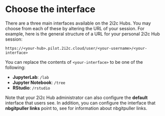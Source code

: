 # Choose the interface

There are a three main interfaces available on the 2i2c Hubs. You may choose from each of these by altering the URL of your session. For example, here is the general structure of a URL for your personal 2i2c Hub session:

```
https://<your-hub>.pilot.2i2c.cloud/user/<your-username>/<your-interface>
```

You can replace the contents of `<your-interface>` to be one of the following:

- **JupyterLab**: `/lab`
- **Jupyter Notebook**: `/tree`
- **RStudio**: `/rstudio`

Note that your 2i2c Hub administrator can also configure the **default** interface that users see. In addition, you can configure the interface that **nbgitpuller links** point to, see [](../../admin/howto/nbgitpuller.md) for information about nbgitpuller links.

